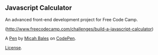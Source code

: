 Javascript Calculator
---------------------
An advanced front-end development project for Free Code Camp.

(http://www.freecodecamp.com/challenges/build-a-javascript-calculator)

A [Pen](http://codepen.io/micahbales/pen/LGgQJJ) by [Micah Bales](http://codepen.io/micahbales) on [CodePen](http://codepen.io/).

[License](http://codepen.io/micahbales/pen/LGgQJJ/license).